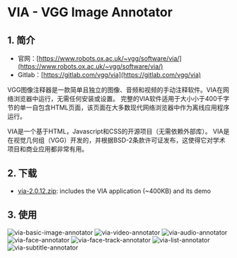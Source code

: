 # VIA - VGG Image Annotator

## 1. 简介

- 官网：[https://www.robots.ox.ac.uk/~vgg/software/via/](https://www.robots.ox.ac.uk/~vgg/software/via/)
- Gitlab：[https://gitlab.com/vgg/via](https://gitlab.com/vgg/via)

VGG图像注释器是一款简单且独立的图像、音频和视频的手动注释软件。VIA在网络浏览器中运行，无需任何安装或设置。
完整的VIA软件适用于大小小于400千字节的单一自包含HTML页面，该页面在大多数现代网络浏览器中作为离线应用程序运行。

VIA是一个基于HTML，Javascript和CSS的开源项目（无需依赖外部库）。
VIA是在视觉几何组（VGG）开发的，并根据BSD-2条款许可证发布，这使得它对学术项目和商业应用都非常有用。

## 2. 下载

- [via-2.0.12.zip](https://www.robots.ox.ac.uk/~vgg/software/via/downloads/via-2.0.12.zip): includes the VIA
  application (~400KB) and its demo

## 3. 使用

![via-basic-image-annotator](https://cdn.coderjiang.com/doc/whut/uav-counting-investigation-report/tools/via/via-basic-image-annotator.jpg "图像基本标注")
![via-video-annotator](https://cdn.coderjiang.com/doc/whut/uav-counting-investigation-report/tools/via/via-video-annotator.png "视频标注")
![via-audio-annotator](https://cdn.coderjiang.com/doc/whut/uav-counting-investigation-report/tools/via/via-audio-annotator.png "音频标注")
![via-face-annotator](https://cdn.coderjiang.com/doc/whut/uav-counting-investigation-report/tools/via/via-face-annotator.jpg "人脸标注")
![via-face-track-annotator](https://cdn.coderjiang.com/doc/whut/uav-counting-investigation-report/tools/via/via-face-track-annotator.jpg "人脸跟踪标注")
![via-list-annotator](https://cdn.coderjiang.com/doc/whut/uav-counting-investigation-report/tools/via/via-list-annotator.jpg "列表标注")
![via-subtitle-annotator](https://cdn.coderjiang.com/doc/whut/uav-counting-investigation-report/tools/via/via-subtitle-annotator.png "字幕标注")
